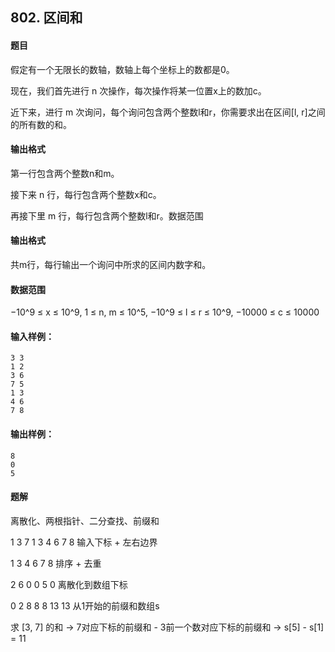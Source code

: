 ## 802. 区间和

#### 题目

假定有一个无限长的数轴，数轴上每个坐标上的数都是0。

现在，我们首先进行 n 次操作，每次操作将某一位置x上的数加c。

近下来，进行 m 次询问，每个询问包含两个整数l和r，你需要求出在区间[l, r]之间的所有数的和。

#### 输出格式

第一行包含两个整数n和m。

接下来 n 行，每行包含两个整数x和c。

再接下里 m 行，每行包含两个整数l和r。数据范围

#### 输出格式

共m行，每行输出一个询问中所求的区间内数字和。

#### 数据范围

−10^9 ≤ x ≤ 10^9,
1 ≤ n, m ≤ 10^5,
−10^9 ≤ l ≤ r ≤ 10^9,
−10000 ≤ c ≤ 10000

#### 输入样例：

```
3 3
1 2
3 6
7 5
1 3
4 6
7 8
```

#### 输出样例：

```
8
0
5
```

#### 题解

离散化、两根指针、二分查找、前缀和

1 3 7 1 3 4 6 7 8  输入下标 + 左右边界

1 3 4 6 7 8 排序 + 去重

2 6 0 0 5 0 离散化到数组下标

0 2 8 8 8 13 13 从1开始的前缀和数组s

求 [3, 7] 的和 -> 7对应下标的前缀和 - 3前一个数对应下标的前缀和 -> s[5] - s[1] = 11

